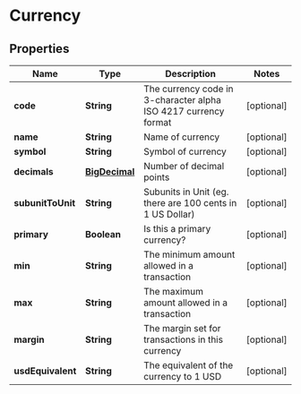 
# Currency

## Properties
Name | Type | Description | Notes
------------ | ------------- | ------------- | -------------
**code** | **String** | The currency code in 3-character alpha ISO 4217 currency format |  [optional]
**name** | **String** | Name of currency |  [optional]
**symbol** | **String** | Symbol of currency |  [optional]
**decimals** | [**BigDecimal**](BigDecimal.md) | Number of decimal points |  [optional]
**subunitToUnit** | **String** | Subunits in Unit (eg. there are 100 cents in 1 US Dollar) |  [optional]
**primary** | **Boolean** | Is this a primary currency? |  [optional]
**min** | **String** | The minimum amount allowed in a transaction |  [optional]
**max** | **String** | The maximum amount allowed in a transaction |  [optional]
**margin** | **String** | The margin set for transactions in this currency |  [optional]
**usdEquivalent** | **String** | The equivalent of the currency to 1 USD |  [optional]



